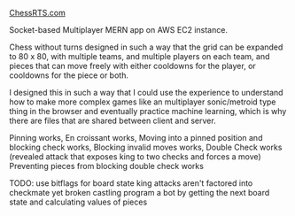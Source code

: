 [ChessRTS.com](http://chessrts.com:8080/)

Socket-based Multiplayer MERN app on AWS EC2 instance.

Chess without turns designed in such a way that the grid can be expanded to 80 x 80, with multiple teams, and multiple players on each team, and pieces that can move freely with either cooldowns for the player, or cooldowns for the piece or both.

I designed this in such a way that I could use the experience to understand how to make more complex games like an multiplayer sonic/metroid type thing in the browser and eventually practice machine learning, which is why there are files that are shared between client and server.

Pinning works,
En croissant works,
Moving into a pinned position and blocking check works,
Blocking invalid moves works,
Double Check works (revealed attack that exposes king to two checks and forces a move)
Preventing pieces from blocking double check works

TODO: use bitflags for board state
      king attacks aren't factored into checkmate yet
      broken castling
      program a bot by getting the next board state and calculating values of pieces
      
